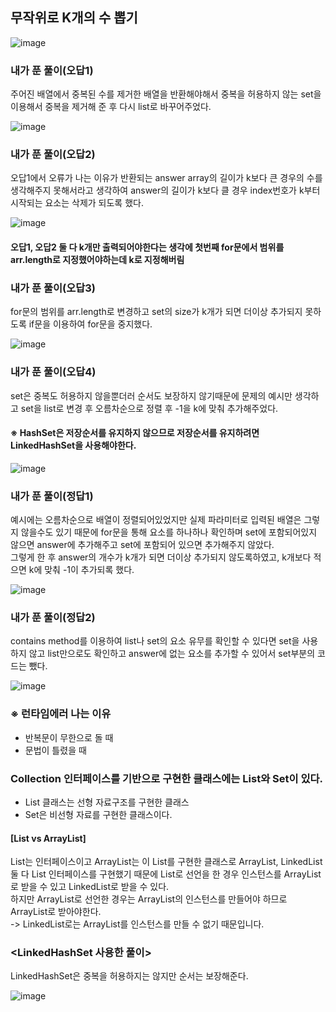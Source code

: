## 무작위로 K개의 수 뽑기
![image](https://github.com/NAJJUU/1day-1study/assets/122864238/e71a57e4-8ea8-40bf-ad21-82b9cdb438c3)

### 내가 푼 풀이(오답1)
주어진 배열에서 중복된 수를 제거한 배열을 반환해야해서 중복을 허용하지 않는 set을 이용해서 중복을 제거해 준 후 다시 list로 바꾸어주었다.        

![image](https://github.com/NAJJUU/1day-1study/assets/122864238/abee8274-b626-4b2a-a03e-07b019677ce3)
 

### 내가 푼 풀이(오답2)
오답1에서 오류가 나는 이유가 반환되는 answer array의 길이가 k보다 큰 경우의 수를 생각해주지 못해서라고 생각하여 answer의 길이가 k보다 클 경우 index번호가 k부터 시작되는 요소는 삭제가 되도록 했다.

![image](https://github.com/NAJJUU/1day-1study/assets/122864238/59a1b06f-79db-4d33-9d07-68187e0a90c1)

#### 오답1, 오답2 둘 다 k개만 출력되어야한다는 생각에 첫번째 for문에서 범위를 arr.length로 지정했어야하는데 k로 지정해버림

### 내가 푼 풀이(오답3)
for문의 범위를 arr.length로 변경하고 set의 size가 k개가 되면 더이상 추가되지 못하도록 if문을 이용하여 for문을 중지했다.

![image](https://github.com/NAJJUU/1day-1study/assets/122864238/623aacfa-8097-4124-acac-cb7d16a6a0e3)

### 내가 푼 풀이(오답4)
set은 중복도 허용하지 않을뿐더러 순서도 보장하지 않기때문에 문제의 예시만 생각하고 set을 list로 변경 후 오름차순으로 정렬 후 -1을 k에 맞춰 추가해주었다.
#### ※ HashSet은 저장순서를 유지하지 않으므로 저장순서를 유지하려면 LinkedHashSet을 사용해야한다.

![image](https://github.com/NAJJUU/1day-1study/assets/122864238/eb6f2d21-097e-4b17-b288-6a89c24586e0)


### 내가 푼 풀이(정답1)
예시에는 오름차순으로 배열이 정렬되어있었지만 실제 파라미터로 입력된 배열은 그렇지 않을수도 있기 때문에 for문을 통해 요소를 하나하나 확인하며 set에 포함되어있지 않으면 answer에 추가해주고 set에 포함되어 있으면 추가해주지 않았다.      
그렇게 한 후 answer의 개수가 k개가 되면 더이상 추가되지 않도록하였고, k개보다 적으면 k에 맞춰 -1이 추가되록 했다.

![image](https://github.com/NAJJUU/1day-1study/assets/122864238/121bfe7a-0ae0-409c-aa9f-ccc2dd7b4ef8)


### 내가 푼 풀이(정답2)
contains method를 이용하여 list나 set의 요소 유무를 확인할 수 있다면 set을 사용하지 않고 list만으로도 확인하고 answer에 없는 요소를 추가할 수 있어서 set부분의 코드는 뺐다.

![image](https://github.com/NAJJUU/1day-1study/assets/122864238/97a6de23-c2c4-47cb-86ab-d52920324187)


### ※ 런타임에러 나는 이유
- 반복문이 무한으로 돌 때
- 문법이 틀렸을 때

### Collection 인터페이스를 기반으로 구현한 클래스에는 List와 Set이 있다.
- List 클래스는 선형 자료구조를 구현한 클래스
- Set은 비선형 자료를 구현한 클래스이다.

#### [List vs ArrayList]
List는 인터페이스이고 ArrayList는 이 List를 구현한 클래스로 ArrayList, LinkedList 둘 다 List 인터페이스를 구현했기 때문에 
List로 선언을 한 경우 인스턴스를 ArrayList로 받을 수 있고 LinkedList로 받을 수 있다.          
하지만 ArrayList로 선언한 경우는 ArrayList의 인스턴스를 만들어야 하므로 ArrayList로 받아야한다.       
-> LinkedList로는 ArrayList를 인스턴스를 만들 수 없기 때문입니다.


### <LinkedHashSet 사용한 풀이>
LinkedHashSet은 중복을 허용하지는 않지만 순서는 보장해준다.

![image](https://github.com/NAJJUU/1day-1study/assets/122864238/18df322e-4d49-4438-9bd5-6800c94295cb)
















